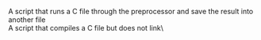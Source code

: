 A script that runs a C file through the preprocessor and save the result into another file\
A script that compiles a C file but does not link\

